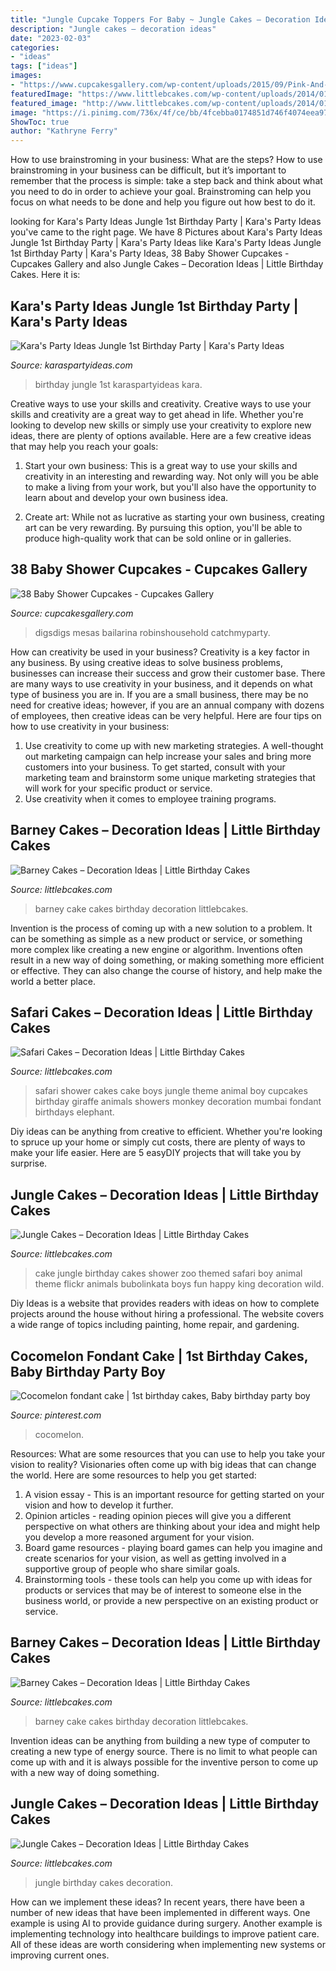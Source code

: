 ```yaml
---
title: "Jungle Cupcake Toppers For Baby ~ Jungle Cakes – Decoration Ideas"
description: "Jungle cakes – decoration ideas"
date: "2023-02-03"
categories:
- "ideas"
tags: ["ideas"]
images:
- "https://www.cupcakesgallery.com/wp-content/uploads/2015/09/Pink-And-Gold-Girl-Baby-Shower-Cupcakes.jpg"
featuredImage: "https://www.littlebcakes.com/wp-content/uploads/2014/01/Safari-Cakes.jpg"
featured_image: "http://www.littlebcakes.com/wp-content/uploads/2014/01/Barney-Cake-Ideas-643x1024.jpg"
image: "https://i.pinimg.com/736x/4f/ce/bb/4fcebba0174851d746f4074eea979807.jpg"
ShowToc: true
author: "Kathryne Ferry"
---
```



How to use brainstroming in your business: What are the steps?
How to use brainstroming in your business can be difficult, but it’s important to remember that the process is simple: take a step back and think about what you need to do in order to achieve your goal. Brainstroming can help you focus on what needs to be done and help you figure out how best to do it.

	

		
looking for Kara&#039;s Party Ideas Jungle 1st Birthday Party | Kara&#039;s Party Ideas you've came to the right page. We have 8 Pictures about Kara&#039;s Party Ideas Jungle 1st Birthday Party | Kara&#039;s Party Ideas like Kara&#039;s Party Ideas Jungle 1st Birthday Party | Kara&#039;s Party Ideas, 38 Baby Shower Cupcakes - Cupcakes Gallery and also Jungle Cakes – Decoration Ideas | Little Birthday Cakes. Here it is:
		
    
## Kara&#039;s Party Ideas Jungle 1st Birthday Party | Kara&#039;s Party Ideas

<img loading=lazy src="https://karaspartyideas.com/wp-content/uploads/2017/11/Jungle-1st-Birthday-Party-via-Karas-Party-Ideas-KarasPartyIdeas.com40.jpeg" onerror="this.onerror=null;this.src='https://tse1.mm.bing.net/th?id=OIP.AShsygqWkwaCkbVIvQ2xzQHaLH&amp;pid=15.1';" alt="Kara&#039;s Party Ideas Jungle 1st Birthday Party | Kara&#039;s Party Ideas">

_Source: karaspartyideas.com_

>birthday jungle 1st karaspartyideas kara. 

	

Creative ways to use your skills and creativity.
Creative ways to use your skills and creativity are a great way to get ahead in life. Whether you're looking to develop new skills or simply use your creativity to explore new ideas, there are plenty of options available. Here are a few creative ideas that may help you reach your goals:
1. Start your own business: This is a great way to use your skills and creativity in an interesting and rewarding way. Not only will you be able to make a living from your work, but you'll also have the opportunity to learn about and develop your own business idea.

2. Create art: While not as lucrative as starting your own business, creating art can be very rewarding. By pursuing this option, you'll be able to produce high-quality work that can be sold online or in galleries.


    
## 38 Baby Shower Cupcakes - Cupcakes Gallery

<img loading=lazy src="https://www.cupcakesgallery.com/wp-content/uploads/2015/09/Pink-And-Gold-Girl-Baby-Shower-Cupcakes.jpg" onerror="this.onerror=null;this.src='https://tse3.mm.bing.net/th?id=OIP.nm2BRFPP05m2lbS3MxTKTAHaJ3&amp;pid=15.1';" alt="38 Baby Shower Cupcakes - Cupcakes Gallery">

_Source: cupcakesgallery.com_

>digsdigs mesas bailarina robinshousehold catchmyparty. 

	

How can creativity be used in your business?
Creativity is a key factor in any business. By using creative ideas to solve business problems, businesses can increase their success and grow their customer base. There are many ways to use creativity in your business, and it depends on what type of business you are in. If you are a small business, there may be no need for creative ideas; however, if you are an annual company with dozens of employees, then creative ideas can be very helpful. Here are four tips on how to use creativity in your business: 
1) Use creativity to come up with new marketing strategies. A well-thought out marketing campaign can help increase your sales and bring more customers into your business. To get started, consult with your marketing team and brainstorm some unique marketing strategies that will work for your specific product or service. 
2) Use creativity when it comes to employee training programs.

    
## Barney Cakes – Decoration Ideas | Little Birthday Cakes

<img loading=lazy src="http://www.littlebcakes.com/wp-content/uploads/2014/01/Barney-Cake-Ideas-643x1024.jpg" onerror="this.onerror=null;this.src='https://tse4.mm.bing.net/th?id=OIP.lexI2QQZDnM-7YPboBgdswHaLy&amp;pid=15.1';" alt="Barney Cakes – Decoration Ideas | Little Birthday Cakes">

_Source: littlebcakes.com_

>barney cake cakes birthday decoration littlebcakes. 

	

Invention is the process of coming up with a new solution to a problem. It can be something as simple as a new product or service, or something more complex like creating a new engine or algorithm. Inventions often result in a new way of doing something, or making something more efficient or effective. They can also change the course of history, and help make the world a better place.

    
## Safari Cakes – Decoration Ideas | Little Birthday Cakes

<img loading=lazy src="https://www.littlebcakes.com/wp-content/uploads/2014/01/Safari-Cakes.jpg" onerror="this.onerror=null;this.src='https://tse3.mm.bing.net/th?id=OIP.0ZrLHrHg8BRlqLQGJpYJ-gHaKS&amp;pid=15.1';" alt="Safari Cakes – Decoration Ideas | Little Birthday Cakes">

_Source: littlebcakes.com_

>safari shower cakes cake boys jungle theme animal boy cupcakes birthday giraffe animals showers monkey decoration mumbai fondant birthdays elephant. 

	

Diy ideas can be anything from creative to efficient. Whether you're looking to spruce up your home or simply cut costs, there are plenty of ways to make your life easier. Here are 5 easyDIY projects that will take you by surprise.

    
## Jungle Cakes – Decoration Ideas | Little Birthday Cakes

<img loading=lazy src="http://www.littlebcakes.com/wp-content/uploads/2014/01/Jungle-Cakes.jpg" onerror="this.onerror=null;this.src='https://tse1.mm.bing.net/th?id=OIP.XjsE-6s-_lLIZiy3qHm-ewHaJ4&amp;pid=15.1';" alt="Jungle Cakes – Decoration Ideas | Little Birthday Cakes">

_Source: littlebcakes.com_

>cake jungle birthday cakes shower zoo themed safari boy animal theme flickr animals bubolinkata boys fun happy king decoration wild. 

	

Diy Ideas is a website that provides readers with ideas on how to complete projects around the house without hiring a professional. The website covers a wide range of topics including painting, home repair, and gardening. 

    
## Cocomelon Fondant Cake | 1st Birthday Cakes, Baby Birthday Party Boy

<img loading=lazy src="https://i.pinimg.com/736x/4f/ce/bb/4fcebba0174851d746f4074eea979807.jpg" onerror="this.onerror=null;this.src='https://tse2.mm.bing.net/th?id=OIP.cYzLkEY6I3qsJATQu4CIZgHaJ4&amp;pid=15.1';" alt="Cocomelon fondant cake | 1st birthday cakes, Baby birthday party boy">

_Source: pinterest.com_

>cocomelon. 

	

Resources: What are some resources that you can use to help you take your vision to reality?
Visionaries often come up with big ideas that can change the world. Here are some resources to help you get started: 
1. A vision essay - This is an important resource for getting started on your vision and how to develop it further. 
2. Opinion articles - reading opinion pieces will give you a different perspective on what others are thinking about your idea and might help you develop a more reasoned argument for your vision. 
3. Board game resources - playing board games can help you imagine and create scenarios for your vision, as well as getting involved in a supportive group of people who share similar goals. 
4. Brainstorming tools - these tools can help you come up with ideas for products or services that may be of interest to someone else in the business world, or provide a new perspective on an existing product or service.

    
## Barney Cakes – Decoration Ideas | Little Birthday Cakes

<img loading=lazy src="http://www.littlebcakes.com/wp-content/uploads/2014/01/Barney-Cake-Ideas.jpg" onerror="this.onerror=null;this.src='https://tse3.mm.bing.net/th?id=OIP.xHRiNwuhUC6ZyitMsPRWVwHaLx&amp;pid=15.1';" alt="Barney Cakes – Decoration Ideas | Little Birthday Cakes">

_Source: littlebcakes.com_

>barney cake cakes birthday decoration littlebcakes. 

	

Invention ideas can be anything from building a new type of computer to creating a new type of energy source. There is no limit to what people can come up with and it is always possible for the inventive person to come up with a new way of doing something.

    
## Jungle Cakes – Decoration Ideas | Little Birthday Cakes

<img loading=lazy src="http://www.littlebcakes.com/wp-content/uploads/2014/01/Jungle-Birthday-Cakes.jpg" onerror="this.onerror=null;this.src='https://tse1.mm.bing.net/th?id=OIP.fg4Lqna3SZXRuRJgGUzAqAHaJ4&amp;pid=15.1';" alt="Jungle Cakes – Decoration Ideas | Little Birthday Cakes">

_Source: littlebcakes.com_

>jungle birthday cakes decoration. 

	

How can we implement these ideas?
In recent years, there have been a number of new ideas that have been implemented in different ways. One example is using AI to provide guidance during surgery. Another example is implementing technology into healthcare buildings to improve patient care. All of these ideas are worth considering when implementing new systems or improving current ones.

